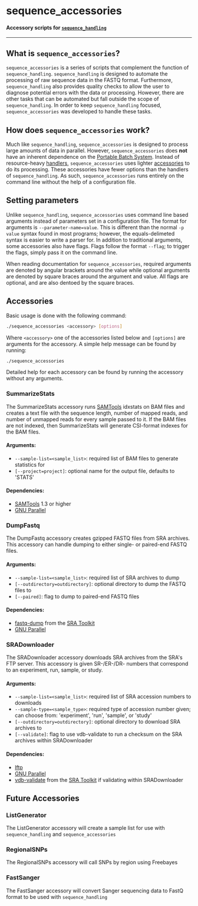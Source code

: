 # sequence_accessories
#### Accessory scripts for [`sequence_handling`](https://github.com/MorrellLab/sequence_handling)
___

## What is `sequence_accessories`?

`sequence_accessories` is a series of scripts that complement the function of `sequence_handling`. `sequence_handling` is designed to automate the processing of raw sequence data in the FASTQ format. Furthermore, `sequence_handling` also provides quality checks to allow the user to diagnose potential errors with the data or processing. However, there are other tasks that can be automated but fall outside the scope of `sequence_handling`. In order to keep `sequence_handling` focused, `sequence_accessories` was developed to handle these tasks.

## How does `sequence_accessories` work?

Much like `sequence_handling`, `sequence_accessories` is designed to process large amounts of data in parallel. However, `sequence_accessories` does **not** have an inherent dependence on the [Portable Batch System](http://www.pbsworks.com/). Instead of resource-heavy [handlers](https://github.com/MorrellLAB/sequence_handling#handlers), `sequence_accessories` uses lighter [accessories](https://github.com/MorrellLab/sequence_accessories#accessories) to do its processing. These accessories have fewer options than the handlers of `sequence_handling`. As such, `sequence_accessories` runs entirely on the command line without the help of a configuration file.

## Setting parameters

Unlike `sequence_handling`, `sequence_accessories` uses command line based arguments instead of parameters set in a configuration file. The format for arguments is `--parameter-name=value`. This is different than the normal `-p value` syntax found in most programs; however, the equals-delimeted syntax is easier to write a parser for. In addition to traditional arguments, some accessories also have flags. Flags follow the format `--flag`; to trigger the flags, simply pass it on the command line.

When reading documentation for `sequence_accessories`, required arguments are denoted by angular brackets around the value while optional arguments are denoted by square braces around the argument and value. All flags are optional, and are also dentoed by the square braces.

## Accessories

Basic usage is done with the following command:

```bash
./sequence_accessories <accessory> [options]
```

Where `<accessory>` one of the accessories listed below and `[options]` are arguments for the accessory. A simple help message can be found by running:

```bash
./sequence_accessories
```

Detailed help for each accessory can be found by running the accessory without any arguments.

### SummarizeStats

The SummarizeStats accessory runs [SAMTools](https://github.com/samtools/samtools) idxstats on BAM files and creates a text file with the sequence length, number of mapped reads, and number of unmapped reads for every sample passed to it. If the BAM files are not indexed, then SummarizeStats will generate CSI-format indexes for the BAM files.

#### Arguments:
 - `--sample-list=<sample_list>`: required list of BAM files to generate statistics for
 - `[--project=project]`: optional name for the output file, defaults to 'STATS'

#### Dependencies:
 - [SAMTools](http://www.htslib.org/) 1.3 or higher
 - [GNU Parallel](http://www.gnu.org/software/parallel/)

### DumpFastq

The DumpFastq accessory creates gzipped FASTQ files from SRA archives. This accessory can handle dumping to either single- or paired-end FASTQ files.

#### Arguments:
 - `--sample-list=<sample_list>`: required list of SRA archives to dump
 - `[--outdirectory=outdirectory]`: optional directory to dump the FASTQ files to
 - `[--paired]`: flag to dump to paired-end FASTQ files

#### Dependencies:
 - [fastq-dump](https://trace.ncbi.nlm.nih.gov/Traces/sra/sra.cgi?view=toolkit_doc&f=fastq-dump) from the [SRA Toolkit](https://trace.ncbi.nlm.nih.gov/Traces/sra/sra.cgi?view=toolkit_doc)
 - [GNU Parallel](http://www.gnu.org/software/parallel/)

### SRADownloader

The SRADownloader accessory downloads SRA archives from the SRA's FTP server. This accessory is given SR-/ER-/DR- numbers that correspond to an experiment, run, sample, or study.

#### Arguments:
 - `--sample-list=<sample_list>`: required list of SRA accession numbers to downloads
 - `--sample-type=<sample_type>`: required type of accession number given; can choose from: 'experiment', 'run', 'sample', or 'study'
 - `[--outdirectory=outdirectory]`: optional directory to download SRA archives to
 - `[--validate]`: flag to use vdb-validate to run a checksum on the SRA archives within SRADownloader

#### Dependencies:
 - [lftp](http://lftp.tech/)
 - [GNU Parallel](http://www.gnu.org/software/parallel/)
 - [vdb-validate](https://trace.ncbi.nlm.nih.gov/Traces/sra/sra.cgi?view=toolkit_doc&f=vdb-validate) from the [SRA Toolkit](https://trace.ncbi.nlm.nih.gov/Traces/sra/sra.cgi?view=toolkit_doc) if validating within SRADownloader

## Future Accessories

### ListGenerator

The ListGenerator accessory will create a sample list for use with `sequence_handling` and `sequence_accessories`

### RegionalSNPs

The RegionalSNPs accessory will call SNPs by region using Freebayes

### FastSanger

The FastSanger accessory will convert Sanger sequencing data to FastQ format to be used with `sequence_handling`
